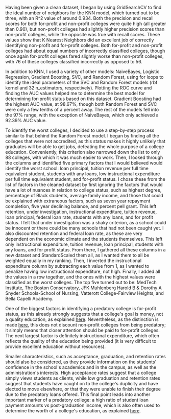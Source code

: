 Having been given a clean dataset, I began by using GridSearchCV to find the ideal number of neighbors for the KNN model, which turned out to be three, with an R^2 value of around 0.934. Both the precision and recall scores for both for-profit and non-profit colleges were quite high (all greater than 0.90), but non-profit colleges had slightly higher precision scores than non-profit colleges, while the opposite was true with recall scores. These values show that K Nearest Neighbors did an excellent job of correctly identifying non-profit and for-profit colleges. Both for-profit and non-profit colleges had about equal numbers of incorrectly classified colleges, though once again for-profit colleges fared slightly worse than non-profit colleges, with 76 of these colleges classified incorrectly as opposed to 56.

In addition to KNN, I used a variety of other models: NaiveBayes, Logistic Regression, Gradient Boosting, SVC, and Random Forest, using for loops to identify the ideal parameters of the SVC and Random Forest models (rbf kernel and 32 n_estimators, respectively). Plotting the ROC curve and finding the AUC values helped me to determine the best model for determining for-profit status based on this dataset. Gradient Boosting had the highest AUC value, at 98.67%, though both Random Forest and SVC were only a few tenths of a percent away. The rest of the models fell into the 97% range, with the exception of NaiveBayes, which only achieved a 92.39% AUC value.

To identify the worst colleges, I decided to use a step-by-step process similar to that behind the Random Forest model. I began by finding all the colleges that were not accredited, as this status makes it highly unlikely that graduates will be able to get jobs, defeating the whole purpose of a college education. Conveniently, this criterion also narrowed down the list to only 88 colleges, with which it was much easier to work. Then, I looked through the columns and identified five primary factors that I would believed would identify the worst school: loan principal, tuition revenue per full time equivalent student, students with any loans, low instructional expenditure per full time equivalent student, and for-profit status. I chose these from the list of factors in the cleaned dataset by first ignoring the factors that would have a lot of nuances in relation to college status, such as highest degree, percentage of Black students, average family income, and those that could be explained with extraneous factors, such as seven year repayment completion, five year declining balance, and percent pell grant. This left retention, under investigation, instructional expenditure, tuition revenue, loan principal, federal loan rate, students with any loans, and for profit status. I felt that under investigation was a shaky criterion, as a school could be innocent or there could be many schools that had not been caught yet. I also discounted retention and federal loan rate, as these are very dependent on the economic climate and the students themselves. This left only instructional expenditure, tuition revenue, loan principal, students with any loans, and for profit status. From there, I gathered all these columns in a new dataset and StandardScaled them all, as I wanted them to all be weighted equally in my ranking. Then, I inverted the instructional expenditure column by subtracting each value from 1, as I wanted to penalize having low instructional expenditure, not high. Finally, I added all the values in a row together, and the ones with the highest values were classified as the worst colleges. The top five turned out to be: MedTech Institute, The Boston Conservatory, JFK Muhlenberg Harold B & Dorothy A Snyder Schools-School of Nursing, Vatterott College-Fairview Heights, and Bella Capelli Academy.

One of the biggest factors in identifying a predatory college is for-profit status, as this already strongly suggests that a college's goal is money, not a quality education, as explained [here](https://bigthink.com/politics-current-affairs/predatory-student-loans?rebelltitem=3#rebelltitem3%5D). Nevertheless, as the distinction is made [here](https://tcf.org/content/report/policies-work-dont-work-stop-predatory-profit-colleges/?agreed=1%5D), this does not discount non-profit colleges from being predatory; it simply means that closer attention should be paid to for-profit colleges. The next largest factor is definitely instructional expenditure, which often reflects the quality of the education being provided (it is very difficult to provide excellent education without resources).

Smaller characteristics, such as acceptance, graduation, and retention rates should also be considered, as they provide information on the students' confidence in the school's academics and in the campus, as well as the administration's interests. High acceptance rates suggest that a college simply views students as clients, while low graduation and retention rates suggest that students have caught on to the college's duplicity and have elected to move elsewhere, or that they were unable to finish their degree due to the predatory loans offered. This final point leads into another important marker of a predatory college: a high ratio of student loan payment amounts vs post-graduation income, which is also often used to determine the worth of a college's education, as explained [here](https://www.nytimes.com/2017/01/13/upshot/harvard-too-obamas-final-push-to-catch-predatory-colleges-is-revealing.html). 
